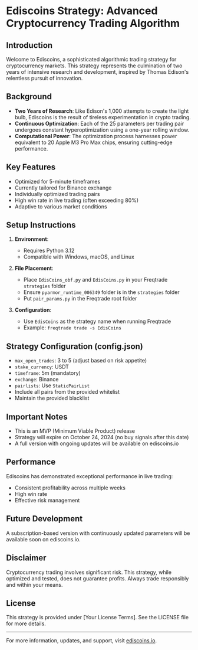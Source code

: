 # Ediscoins Strategy: Advanced Cryptocurrency Trading Algorithm

## Introduction

Welcome to Ediscoins, a sophisticated algorithmic trading strategy for cryptocurrency markets. This strategy represents the culmination of two years of intensive research and development, inspired by Thomas Edison's relentless pursuit of innovation.

## Background

- **Two Years of Research**: Like Edison's 1,000 attempts to create the light bulb, Ediscoins is the result of tireless experimentation in crypto trading.
- **Continuous Optimization**: Each of the 25 parameters per trading pair undergoes constant hyperoptimization using a one-year rolling window.
- **Computational Power**: The optimization process harnesses power equivalent to 20 Apple M3 Pro Max chips, ensuring cutting-edge performance.

## Key Features

- Optimized for 5-minute timeframes
- Currently tailored for Binance exchange
- Individually optimized trading pairs
- High win rate in live trading (often exceeding 80%)
- Adaptive to various market conditions

## Setup Instructions

1. **Environment**: 
   - Requires Python 3.12
   - Compatible with Windows, macOS, and Linux

2. **File Placement**:
   - Place `EdisCoins_obf.py` and `EdisCoins.py` in your Freqtrade `strategies` folder
   - Ensure `pyarmor_runtime_006349` folder is in the `strategies` folder
   - Put `pair_params.py` in the Freqtrade root folder

3. **Configuration**:
   - Use `EdisCoins` as the strategy name when running Freqtrade
   - Example: `freqtrade trade -s EdisCoins`

## Strategy Configuration (config.json)

- `max_open_trades`: 3 to 5 (adjust based on risk appetite)
- `stake_currency`: USDT
- `timeframe`: 5m (mandatory)
- `exchange`: Binance
- `pairlists`: Use `StaticPairList`
- Include all pairs from the provided whitelist
- Maintain the provided blacklist

## Important Notes

- This is an MVP (Minimum Viable Product) release
- Strategy will expire on October 24, 2024 (no buy signals after this date)
- A full version with ongoing updates will be available on ediscoins.io

## Performance

Ediscoins has demonstrated exceptional performance in live trading:
- Consistent profitability across multiple weeks
- High win rate
- Effective risk management

## Future Development

A subscription-based version with continuously updated parameters will be available soon on ediscoins.io.

## Disclaimer

Cryptocurrency trading involves significant risk. This strategy, while optimized and tested, does not guarantee profits. Always trade responsibly and within your means.

## License

This strategy is provided under [Your License Terms]. See the LICENSE file for more details.

---

For more information, updates, and support, visit [ediscoins.io](https://ediscoins.io).
